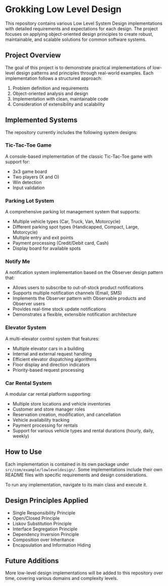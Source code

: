 # Grokking Low Level Design

This repository contains various Low Level System Design implementations with detailed requirements and expectations for each design. The project focuses on applying object-oriented design principles to create robust, maintainable, and scalable solutions for common software systems.

## Project Overview

The goal of this project is to demonstrate practical implementations of low-level design patterns and principles through real-world examples. Each implementation follows a structured approach:

1. Problem definition and requirements
2. Object-oriented analysis and design
3. Implementation with clean, maintainable code
4. Consideration of extensibility and scalability

## Implemented Systems

The repository currently includes the following system designs:

### Tic-Tac-Toe Game
A console-based implementation of the classic Tic-Tac-Toe game with support for:
- 3x3 game board
- Two players (X and O)
- Win detection
- Input validation

### Parking Lot System
A comprehensive parking lot management system that supports:
- Multiple vehicle types (Car, Truck, Van, Motorcycle)
- Different parking spot types (Handicapped, Compact, Large, Motorcycle)
- Multiple entry and exit points
- Payment processing (Credit/Debit card, Cash)
- Display board for available spots

### Notify Me
A notification system implementation based on the Observer design pattern that:
- Allows users to subscribe to out-of-stock product notifications
- Supports multiple notification channels (Email, SMS)
- Implements the Observer pattern with Observable products and Observer users
- Provides real-time stock update notifications
- Demonstrates a flexible, extensible notification architecture

### Elevator System
A multi-elevator control system that features:
- Multiple elevator cars in a building
- Internal and external request handling
- Efficient elevator dispatching algorithms
- Floor display and direction indicators
- Priority-based request processing

### Car Rental System
A modular car rental platform supporting:
- Multiple store locations and vehicle inventories
- Customer and store manager roles
- Reservation creation, modification, and cancellation
- Vehicle availability tracking
- Payment processing for rentals
- Support for various vehicle types and rental durations (hourly, daily, weekly)

## How to Use

Each implementation is contained in its own package under `src/com/example/lowleveldesign/`. 
Some implementations include their own README files with specific requirements and design considerations.

To run any implementation, navigate to its main class and execute it.

## Design Principles Applied

- Single Responsibility Principle
- Open/Closed Principle
- Liskov Substitution Principle
- Interface Segregation Principle
- Dependency Inversion Principle
- Composition over Inheritance
- Encapsulation and Information Hiding

## Future Additions

More low-level design implementations will be added to this repository over time, covering various domains and complexity levels.
